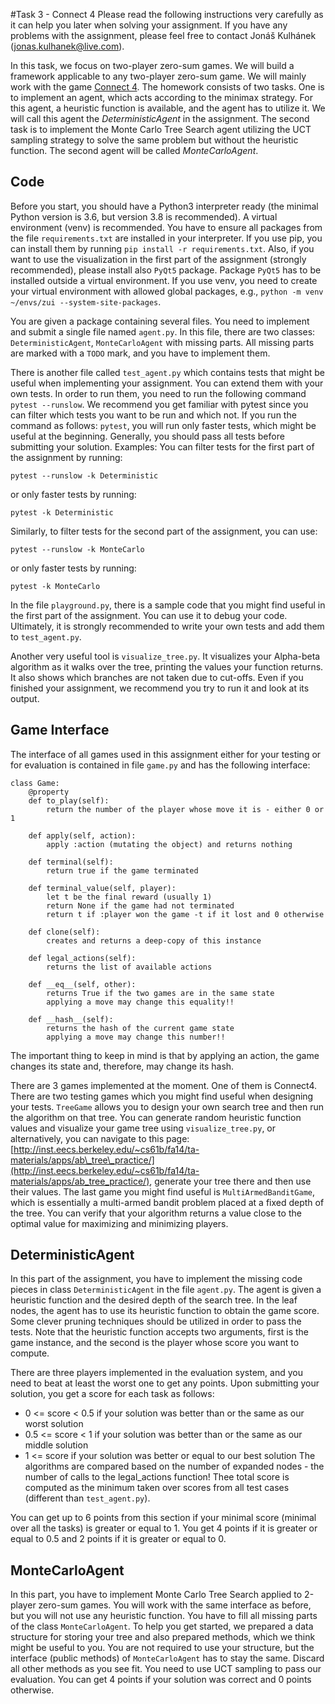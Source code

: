 #Task 3 - Connect 4
Please read the following instructions very carefully as it can help you later when solving your assignment. If you have any problems with the assignment, please feel free to contact Jonáš Kulhánek (jonas.kulhanek@live.com).

In this task, we focus on two-player zero-sum games. We will build a framework applicable to any two-player zero-sum game. We will mainly work with the game [Connect 4](https://www.mathsisfun.com/games/connect4.html). The homework consists of two tasks. One is to implement an agent, which acts according to the minimax strategy. For this agent, a heuristic function is available, and the agent has to utilize it. We will call this agent the *DeterministicAgent* in the assignment. The second task is to implement the Monte Carlo Tree Search agent utilizing the UCT sampling strategy to solve the same problem but without the heuristic function. The second agent will be called *MonteCarloAgent*.

## Code
Before you start, you should have a Python3 interpreter ready (the minimal Python version is 3.6, but version 3.8 is recommended). A virtual environment (venv) is recommended. You have to ensure all packages from the file `requirements.txt` are installed in your interpreter. If you use pip, you can install them by running `pip install -r requirements.txt`. Also, if you want to use the visualization in the first part of the assignment (strongly recommended), please install also `PyQt5` package. Package `PyQt5` has to be installed outside a virtual environment. If you use venv, you need to create your virtual environment with allowed global packages, e.g., `python -m venv ~/envs/zui --system-site-packages`.

You are given a package containing several files. You need to implement and submit a single file named `agent.py`. In this file, there are two classes: `DeterministicAgent`, `MonteCarloAgent` with missing parts. All missing parts are marked with a `TODO` mark, and you have to implement them. 

There is another file called `test_agent.py` which contains tests that might be useful when implementing your assignment. You can extend them with your own tests. In order to run them, you need to run the following command `pytest --runslow`. We recommend you get familiar with pytest since you can filter which tests you want to be run and which not. If you run the command as follows: `pytest`, you will run only faster tests, which might be useful at the beginning. Generally, you should pass all tests before submitting your solution.
Examples:
You can filter tests for the first part of the assignment by running:
```
pytest --runslow -k Deterministic
```
or only faster tests by running:
```
pytest -k Deterministic
```
Similarly, to filter tests for the second part of the assignment, you can use:
```
pytest --runslow -k MonteCarlo
```
or only faster tests by running:
```
pytest -k MonteCarlo
```

In the file `playground.py`, there is a sample code that you might find useful in the first part of the assignment. You can use it to debug your code. Ultimately, it is strongly recommended to write your own tests and add them to `test_agent.py`.

Another very useful tool is `visualize_tree.py`. It visualizes your Alpha-beta algorithm as it walks over the tree, printing the values your function returns. It also shows which branches are not taken due to cut-offs. Even if you finished your assignment, we recommend you try to run it and look at its output.

## Game Interface
The interface of all games used in this assignment either for your testing or for evaluation is contained in file `game.py` and has the following interface:
```
class Game:
    @property
    def to_play(self):
        return the number of the player whose move it is - either 0 or 1

    def apply(self, action):
        apply :action (mutating the object) and returns nothing

    def terminal(self):
        return true if the game terminated

    def terminal_value(self, player):
        let t be the final reward (usually 1)
        return None if the game had not terminated
        return t if :player won the game -t if it lost and 0 otherwise

    def clone(self):
        creates and returns a deep-copy of this instance

    def legal_actions(self):
        returns the list of available actions

    def __eq__(self, other):
        returns True if the two games are in the same state
        applying a move may change this equality!!

    def __hash__(self):
        returns the hash of the current game state
        applying a move may change this number!!
```
The important thing to keep in mind is that by applying an action, the game changes its state and, therefore, may change its hash.

There are 3 games implemented at the moment. One of them is Connect4. There are two testing games which you might find useful when designing your tests. `TreeGame` allows you to design your own search tree and then run the algorithm on that tree. You can generate random heuristic function values and visualize your game tree using `visualize_tree.py`, or alternatively, you can navigate to this page: [http://inst.eecs.berkeley.edu/~cs61b/fa14/ta-materials/apps/ab\_tree\_practice/](http://inst.eecs.berkeley.edu/~cs61b/fa14/ta-materials/apps/ab_tree_practice/), generate your tree there and then use their values. The last game you might find useful is `MultiArmedBanditGame`, which is essentially a multi-armed bandit problem placed at a fixed depth of the tree. You can verify that your algorithm returns a value close to the optimal value for maximizing and minimizing players.


## DeterministicAgent
In this part of the assignment, you have to implement the missing code pieces in class `DeterministicAgent` in the file `agent.py`. The agent is given a heuristic function and the desired depth of the search tree. In the leaf nodes, the agent has to use its heuristic function to obtain the game score. Some clever pruning techniques should be utilized in order to pass the tests. Note that the heuristic function accepts two arguments, first is the game instance, and the second is the player whose score you want to compute.

There are three players implemented in the evaluation system, and you need to beat at least the worst one to get any points. Upon submitting your solution, you get a score for each task as follows:
- 0 <= score < 0.5 if your solution was better than or the same as our worst solution
- 0.5 <= score < 1 if your solution was better than or the same as our middle solution
- 1 <= score if your solution was better or equal to our best solution
The algorithms are compared based on the number of expanded nodes - the number of calls to the legal\_actions function! Thee total score is computed as the minimum taken over scores from all test cases (different than `test_agent.py`).

You can get up to 6 points from this section if your minimal score (minimal over all the tasks) is greater or equal to 1. You get 4 points if it is greater or equal to 0.5 and 2 points if it is greater or equal to 0.

## MonteCarloAgent
In this part, you have to implement Monte Carlo Tree Search applied to 2-player zero-sum games. You will work with the same interface as before, but you will not use any heuristic function. You have to fill all missing parts of the class `MonteCarloAgent`. To help you get started, we prepared a data structure for storing your tree and also prepared methods, which we think might be useful to you. You are not required to use your structure, but the interface (public methods) of `MonteCarloAgent` has to stay the same. Discard all other methods as you see fit. You need to use UCT sampling to pass our evaluation. You can get 4 points if your solution was correct and 0 points otherwise.
